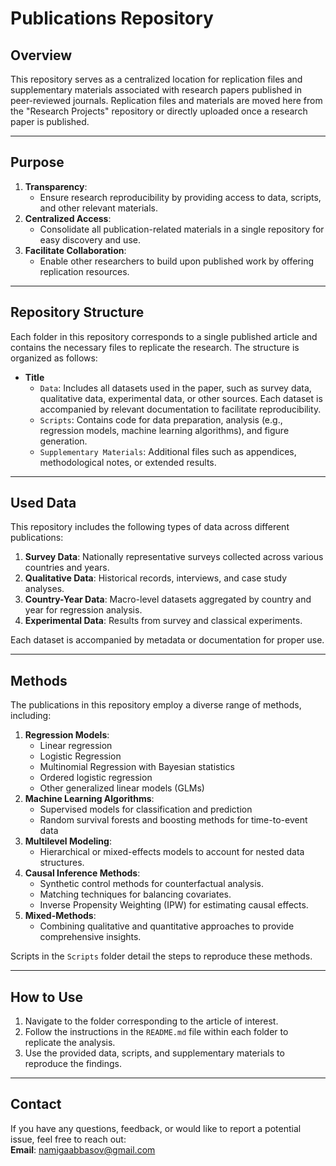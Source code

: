 # **Publications Repository**

## **Overview**  
This repository serves as a centralized location for replication files and supplementary materials associated with research papers published in peer-reviewed journals. Replication files and materials are moved here from the "Research Projects" repository or directly uploaded once a research paper is published.

---

## **Purpose**  
1. **Transparency**:  
   - Ensure research reproducibility by providing access to data, scripts, and other relevant materials.  
2. **Centralized Access**:  
   - Consolidate all publication-related materials in a single repository for easy discovery and use.  
3. **Facilitate Collaboration**:  
   - Enable other researchers to build upon published work by offering replication resources.

---

## **Repository Structure**  
Each folder in this repository corresponds to a single published article and contains the necessary files to replicate the research. The structure is organized as follows:

- **Title**  
  - `Data`: Includes all datasets used in the paper, such as survey data, qualitative data, experimental data, or other sources. Each dataset is accompanied by relevant documentation to facilitate reproducibility.  
  - `Scripts`: Contains code for data preparation, analysis (e.g., regression models, machine learning algorithms), and figure generation.  
  - `Supplementary Materials`: Additional files such as appendices, methodological notes, or extended results.  

---

## **Used Data**  
This repository includes the following types of data across different publications:  
1. **Survey Data**: Nationally representative surveys collected across various countries and years.  
2. **Qualitative Data**: Historical records, interviews, and case study analyses.  
3. **Country-Year Data**: Macro-level datasets aggregated by country and year for regression analysis.  
4. **Experimental Data**: Results from survey and classical experiments.  

Each dataset is accompanied by metadata or documentation for proper use.

---

## **Methods**  
The publications in this repository employ a diverse range of methods, including:  
1. **Regression Models**:  
   - Linear regression
   - Logistic Regression
   - Multinomial Regression with Bayesian statistics 
   - Ordered logistic regression  
   - Other generalized linear models (GLMs)  
2. **Machine Learning Algorithms**:  
   - Supervised models for classification and prediction  
   - Random survival forests and boosting methods for time-to-event data  
3. **Multilevel Modeling**:  
   - Hierarchical or mixed-effects models to account for nested data structures.  
4. **Causal Inference Methods**:  
   - Synthetic control methods for counterfactual analysis.  
   - Matching techniques for balancing covariates.  
   - Inverse Propensity Weighting (IPW) for estimating causal effects.  
5. **Mixed-Methods**:  
   - Combining qualitative and quantitative approaches to provide comprehensive insights.  

Scripts in the `Scripts` folder detail the steps to reproduce these methods.

---

## **How to Use**  
1. Navigate to the folder corresponding to the article of interest.  
2. Follow the instructions in the `README.md` file within each folder to replicate the analysis.  
3. Use the provided data, scripts, and supplementary materials to reproduce the findings.

---

## **Contact**  
If you have any questions, feedback, or would like to report a potential issue, feel free to reach out:  
**Email**: [namigaabbasov@gmail.com](mailto:namigaabbasov@gmail.com)
